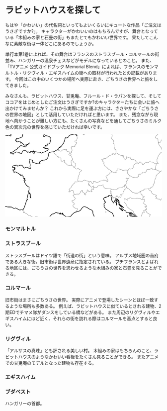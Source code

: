 # ラビットハウスを探して

もはや「かわいい」の代名詞といってもよいくらいにキュートな作品「ご注文はうさぎですか?」。 キャラクターがかわいいのはもちろんですが、舞台となっている「木組みの家と石畳の街」もまたとてもかわいい世界です。 果たしてこんなに素敵な街は一体どこにあるのでしょうか。

単行本第1巻によれば、その舞台はフランスのストラスブール・コルマールの街並み、ハンガリーの温泉チェスなどがモデルになっているとのこと。 また、「TVアニメ 公式ガイドブック Memorial Blend」によれば、フランスのモンマルトル・リクヴィル・エギスハイムの街への取材が行われたとの記載があります。 今回はこの中のいくつかの場所へ実際に赴き、ごちうさの世界へと旅をしてきました。

みなさんも、ラビットハウス、甘兎庵、フルール・ド・ラパンを探して、そしてココアをはじめとしたご注文はうさぎですか?のキャラクターたちに会いに旅へ出かけてみませんか？ これから実際に足を運ぶ方には、ささやかな「ごちうさの世界の地図」として活用していただければと思います。 また、残念ながら現地へ向かうことが難しい方にも、たくさんの写真などを通してごちうさのミルク色の異次元の世界を感じていただければ幸いです。

![地図](./orientation_map.png)

### モンマルトル


### ストラスブール

ストラスブールはドイツ語で「街道の街」という意味。
アルザス地域圏の首府である大きな街。旧市街は世界遺産に指定されている。
プチフランスとよばれる地区には、ごちうさの世界を思わせるような木組みの家と石畳を見ることができる。

### コルマール

旧市街はまさにごちうさの世界。
実際にアニメで登場したシーンとほぼ一致するような場所も多数ある。
例えば、ラビットハウスに似ているとされる建物、2期EDでチマメ隊がダンスをしている橋などがある。
また周辺のリグヴィルやエギスハイムにほど近く、それらの街を訪れる際はコルマールを基点とすると良い。

### リグヴィル

「アルザスの真珠」とも評される美しい村。
木組みの家はもちろんのこと、ラビットハウスのようなかわいい看板をたくさん見ることができる。
またアニメでの甘兎庵のモデルとなった建物も存在する。

### エギスハイム



### ブダペスト

ハンガリーの首都。


